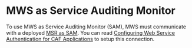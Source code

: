 # MWS as Service Auditing Monitor

To use MWS as Service Auditing Monitor (SAM), MWS must communicate with a deployed [MSR as SAM](../../../microservicesruntime/examples/service-auditing-monitor/README.md). You can read [Configuring Web Service Authentication for CAF Applications](https://documentation.softwareag.com/webmethods/mywebmethods_server/mws10-15/webhelp/mws-webhelp/index.html#page/my-webmethods-server-webhelp%2Fta-configure_basic_auth_msr.html%23) to setup this connection.